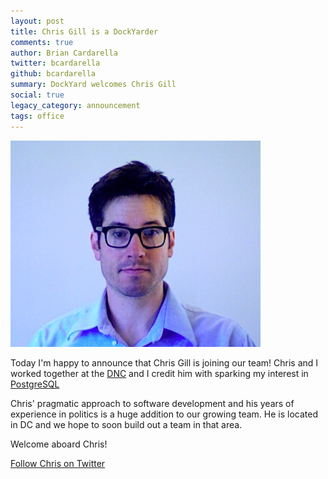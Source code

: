 ```yaml
---
layout: post
title: Chris Gill is a DockYarder
comments: true
author: Brian Cardarella
twitter: bcardarella
github: bcardarella
summary: DockYard welcomes Chris Gill
social: true
legacy_category: announcement
tags: office
---
```


![Chris Gill](/images/chris-gill.png)

Today I'm happy to announce that Chris Gill is joining our team!
Chris and I worked together at the [DNC](http://dnc.org) and I credit
him with sparking my interest in [PostgreSQL](http://www.postgresql.org)

Chris' pragmatic approach to software development and his years of
experience in politics is a huge addition to our growing team. He is
located in DC and we hope to soon build out a team in that area.
 
Welcome aboard Chris!

[Follow Chris on Twitter](http://twitter.com/gilltots)
